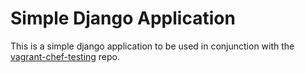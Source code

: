 Simple Django Application
=========================

This is a simple django application to be used in conjunction with the [vagrant-chef-testing](https://github.com/pattern/vagrant-chef-testing) repo.
